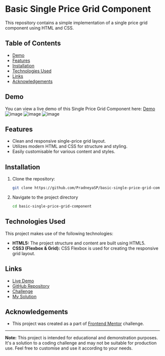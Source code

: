 # Basic Single Price Grid Component

This repository contains a simple implementation of a single price grid component using HTML and CSS.

## Table of Contents

- [Demo](#demo)
- [Features](#features)
- [Installation](#installation)
- [Technologies Used](#technologies-used)
- [Links](#links)
- [Acknowledgements](#acknowledgements)

## Demo

You can view a live demo of this Single Price Grid Component here: [Demo](https://pradneyasp.github.io/basic-single-price-grid-component/)
![image](https://github.com/PradneyaSP/basic-single-price-grid-component/assets/122717386/5d4c6ae5-64da-4d2f-991a-e862b32b3974)
![image](https://github.com/PradneyaSP/basic-single-price-grid-component/assets/122717386/56fc3b16-5770-4009-bce7-0da5ffc2274d)
![image](https://github.com/PradneyaSP/basic-single-price-grid-component/assets/122717386/30e42931-fa41-48f5-b533-b945fdaba908)


## Features

- Clean and responsive single-price grid layout.
- Utilizes modern HTML and CSS for structure and styling.
- Easily customisable for various content and styles.

## Installation

1. Clone the repository:

   ```sh
   git clone https://github.com/PradneyaSP/basic-single-price-grid-component.git

2. Navigate to the project directory
   ```sh
   cd basic-single-price-grid-component

## Technologies Used

This project makes use of the following technologies:

- **HTML5:** The project structure and content are built using HTML5.
- **CSS3 (Flexbox & Grid):** CSS Flexbox is used for creating the responsive grid layout.


## Links
- [Live Demo](https://pradneyasp.github.io/basic-single-price-grid-component/)
- [GitHub Repository](https://github.com/PradneyaSP/basic-single-price-grid-component)
- [Challenge](https://www.frontendmentor.io/challenges/single-price-grid-component-5ce41129d0ff452fec5abbbc/hub)
- [My Solution](https://www.frontendmentor.io/solutions/single-price-grid-component-using-grid-cc3alisY0H)

## Acknowledgements

- This project was created as a part of [Frontend Mentor](https://www.frontendmentor.io) challenge.

---

**Note:** This project is intended for educational and demonstration purposes. It's a solution to a coding challenge and may not be suitable for production use. Feel free to customise and use it according to your needs.
